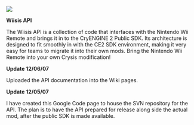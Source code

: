 [![](http://www.renevo.com/content/wiisis.banner.jpg)](http://renevo.com/forums/46/ShowForum.aspx)

**Wiisis API**

The Wiisis API is a collection of code that interfaces with the Nintendo Wii Remote and brings it in to the CryENGINE 2 Public SDK. Its architecture is designed to fit smoothly in with the CE2 SDK environment, making it very easy for teams to migrate it into their own mods. Bring the Nintendo Wii Remote into your own Crysis modification!

**Update 12/06/07**

Uploaded the API documentation into the Wiki pages.

**Update 12/05/07**

I have created this Google Code page to house the SVN repository for the API. The plan is to have the API prepared for release along side the actual mod, after the public SDK is made available.